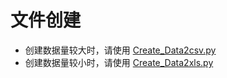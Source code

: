 # 文件创建
- 创建数据量较大时，请使用 [Create_Data2csv.py](#Create_Data2csv.py)
- 创建数据量较小时，请使用 [Create_Data2xls.py](#Create_Data2xls.py)
